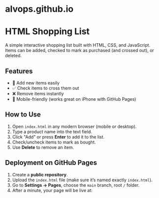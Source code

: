 # alvops.github.io

# HTML Shopping List

A simple interactive shopping list built with HTML, CSS, and JavaScript.  
Items can be added, checked to mark as purchased (and crossed out), or deleted.

## Features

- 📝 Add new items easily
- ✅ Check items to cross them out
- ❌ Remove items instantly
- 📱 Mobile-friendly (works great on iPhone with GitHub Pages)

## How to Use

1. Open `index.html` in any modern browser (mobile or desktop).
2. Type a product name into the text field.
3. Click "Add" or press **Enter** to add it to the list.
4. Check/uncheck items to mark as bought.
5. Use **Delete** to remove an item.

## Deployment on GitHub Pages

1. Create a **public repository**.
2. Upload the `index.html` file (make sure it’s named exactly `index.html`).
3. Go to **Settings → Pages**, choose the `main` branch, root `/` folder.
4. After a minute, your page will be live at:
